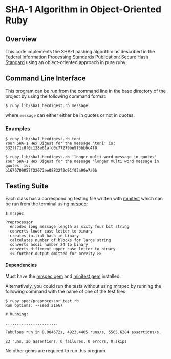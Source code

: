 # SHA-1 Algorithm in Object-Oriented Ruby

## Overview

This code implements the SHA-1 hashing algorithm as described in the [Federal Information Processing Standards Publication: Secure Hash Standard](http://nvlpubs.nist.gov/nistpubs/FIPS/NIST.FIPS.180-4.pdf) using an object-oriented approach in pure ruby.

## Command Line Interface

This program can be run from the command line in the base directory of the project by using the following command format:

```
$ ruby lib/sha1_hexdigest.rb message
```

where `message` can either either be in quotes or not in quotes.

### Examples

```
$ ruby lib/sha1_hexdigest.rb toni
Your SHA-1 Hex Digest for the message 'toni' is:
532ff71c0f0c138e61afd0c77279be9f5bb6c4f0

$ ruby lib/sha1_hexdigest.rb 'longer multi word message in quotes'
Your SHA-1 Hex Digest for the message 'longer multi word message in quotes' is:
b1676709057f22073ee08832f2d91f05a90e7a0b
```

## Testing Suite

Each class has a corresponding testing file written with [minitest](https://github.com/seattlerb/minitest) which can be run from the terminal using [mrspec](https://github.com/JoshCheek/mrspec): 

```
$ mrspec

Preprocessor
  encodes long message length as sixty four bit string
  converts lower case letter to binary
  creates initial hash in binary
  calculates number of blocks for large string
  converts ascii number 24 to binary
  converts different upper case letter to binary
  << further output omitted for brevity >>
```

#### Dependencies

Must have the [mrspec gem](https://github.com/JoshCheek/mrspec) and [minitest gem](https://github.com/seattlerb/minitest) installed.

Alternatively, you could run the tests without using mrspec by running the following command with the name of one of the test files:

```
$ ruby spec/preprocessor_test.rb
Run options: --seed 21667

# Running:

.......................

Fabulous run in 0.004672s, 4923.4405 runs/s, 5565.6284 assertions/s.

23 runs, 26 assertions, 0 failures, 0 errors, 0 skips
```

No other gems are required to run this program.
